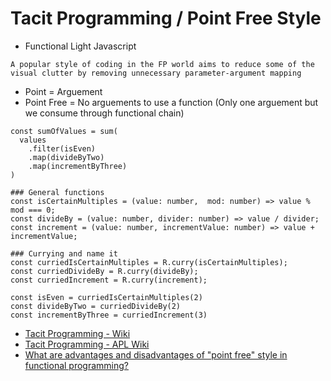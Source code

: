 # Tacit Programming / Point Free Style
- Functional Light Javascript

```
A popular style of coding in the FP world aims to reduce some of the visual clutter by removing unnecessary parameter-argument mapping
```

- Point = Arguement
- Point Free = No arguements to use a function (Only one arguement but we consume through functional chain)


```
const sumOfValues = sum(
  values
    .filter(isEven)
    .map(divideByTwo)
    .map(incrementByThree)
)
```


```
### General functions
const isCertainMultiples = (value: number,  mod: number) => value % mod === 0;
const divideBy = (value: number, divider: number) => value / divider;
const increment = (value: number, incrementValue: number) => value + incrementValue;
```

```
### Currying and name it
const curriedIsCertainMultiples = R.curry(isCertainMultiples);
const curriedDivideBy = R.curry(divideBy);
const curriedIncrement = R.curry(increment);

const isEven = curriedIsCertainMultiples(2)
const divideByTwo = curriedDivideBy(2)
const incrementByThree = curriedIncrement(3)
```



- [Tacit Programming - Wiki](https://en.wikipedia.org/wiki/Tacit_programming)
- [Tacit Programming - APL Wiki](https://aplwiki.com/wiki/Tacit_programming)
- [What are advantages and disadvantages of "point free" style in functional programming?](https://stackoverflow.com/questions/5671271/what-are-advantages-and-disadvantages-of-point-free-style-in-functional-progra)
